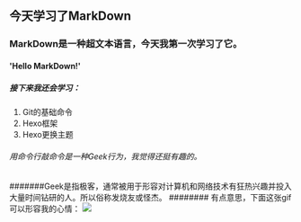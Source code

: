 ## **今天学习了MarkDown**
### MarkDown是一种超文本语言，今天我第一次学习了它。
#### 'Hello MarkDown!'
##### 接下来我还会学习：
1. Git的基础命令
1. Hexo框架
1. Hexo更换主题
###### 用命令行敲命令是一种*Geek*行为，我觉得还挺有趣的。
#######Geek是指极客，通常被用于形容对计算机和网络技术有狂热兴趣并投入大量时间钻研的人。所以俗称发烧友或怪杰。
######## 有点意思，下面这张gif可以形容我的心情：
![](https://qgt-style.oss-cn-hangzhou.aliyuncs.com/newcoursep4/g1/g1-2-2/tenor.gif)



